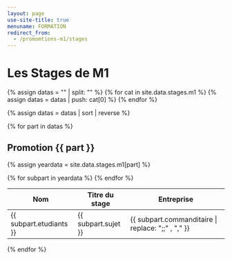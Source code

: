 ```yaml
---
layout: page
use-site-title: true
menuname: FORMATION
redirect_from:
  - /promomtions-m1/stages
---
```


# Les Stages de M1

{% assign datas = "" | split: "" %}
{% for cat in site.data.stages.m1 %}
  {% assign datas = datas | push: cat[0] %}
{% endfor %}

{% assign datas = datas | sort | reverse %}


{% for part in datas  %}
## Promotion {{ part }}
  {% assign yeardata =  site.data.stages.m1[part] %}
<table class="table table-striped">
    <thead>
        <tr>
            <th class="col-md-3">Nom</th>
            <th class="col-md-6">Titre du stage</th>
            <th class="col-md-3">Entreprise</th>
        </tr>
    </thead>
    <tbody>
    {% for subpart in yeardata %}
        <tr>
        <td>{{ subpart.etudiants }}</td>
        <td>{{ subpart.sujet }}</td>
        <td>{{ subpart.commanditaire | replace: ";;" , "," }}</td>
        </tr>
      {% endfor  %}
    </tbody>
</table>

{% endfor %}
